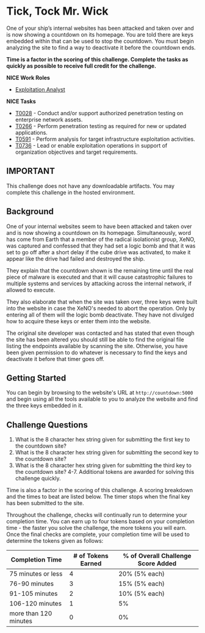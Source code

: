 # Tick, Tock Mr. Wick

One of your ship’s internal websites has been attacked and taken over and is now showing a countdown on its homepage. You are told there are keys embedded within that can be used to stop the countdown. You must begin analyzing the site to find a way to deactivate it before the countdown ends.

**Time is a factor in the scoring of this challenge. Complete the tasks as quickly as possible to receive full credit for the challenge.** 

**NICE Work Roles**

- [Exploitation Analyst](https://niccs.cisa.gov/workforce-development/nice-framework/work-roles/exploitation-analyst)

**NICE Tasks**

- [T0028](https://niccs.cisa.gov/workforce-development/nice-framework/tasks/t0028) - Conduct and/or support authorized penetration testing on enterprise network assets.
- [T0266](https://niccs.cisa.gov/workforce-development/nice-framework/tasks/t0266) - Perform penetration testing as required for new or updated applications.
- [T0591](https://niccs.cisa.gov/workforce-development/nice-framework/tasks/t0591) - Perform analysis for target infrastructure exploitation activities.
- [T0736](https://niccs.cisa.gov/workforce-development/nice-framework/tasks/t0736) - Lead or enable exploitation operations in support of organization objectives and target requirements.

## IMPORTANT

This challenge does not have any downloadable artifacts. You may complete this challenge in the hosted environment.

## Background  

One of your internal websites seem to have been attacked and taken over and is now showing a countdown on its homepage. Simultaneously, word has come from Earth that a member of the radical isolationist group, XeNO, was captured and confessed that they had set a logic bomb and that it was set to go off after a short delay if the cube drive was activated, to make it appear like the drive had failed and destroyed the ship. 

They explain that the countdown shown is the remaining time until the real piece of malware is executed and that it will cause catastrophic failures to multiple systems and services by attacking across the internal network, if allowed to execute.

They also elaborate that when the site was taken over, three keys were built into the website in case the XeNO's needed to abort the operation. Only by entering all of them will the logic bomb deactivate. They have not divulged how to acquire these keys or enter them into the website. 

The original site developer was contacted and has stated that even though the site has been altered you should still be able to find the original file listing the endpoints available by scanning the site. Otherwise, you have been given permission to do whatever is necessary to find the keys and deactivate it before that timer goes off.


## Getting Started

You can begin by browsing to the website's URL at `http://countdown:5000` and begin using all the tools available to you to analyze the website and find the three keys embedded in it.

## Challenge Questions


1. What is the 8 character hex string given for submitting the first key to the countdown site?
2. What is the 8 character hex string given for submitting the second key to the countdown site?
3. What is the 8 character hex string given for submitting the third key to the countdown site?
4-7. Additional tokens are awarded for solving this challenge quickly. 

Time is also a factor in the scoring of this challenge. A scoring breakdown and the times to beat are listed below. The timer stops when the final key has been submitted to the site.

Throughout the challenge, checks will continually run to determine your completion time. You can earn up to four tokens based on your completion time - the faster you solve the challenge, the more tokens you will earn. Once the final checks are complete, your completion time will be used to determine the tokens given as follows:

| Completion Time  | # of Tokens Earned  |  % of Overall Challenge Score Added   |
|-------------|-----------|-------------|
|  75 minutes or less | 4 | 20% (5% each) |
|  76-90 minutes | 3 | 15% (5% each) |
|  91-105 minutes | 2 | 10% (5% each) |
|  106-120 minutes | 1 | 5% |
|  more than 120 minutes  | 0 | 0% |

